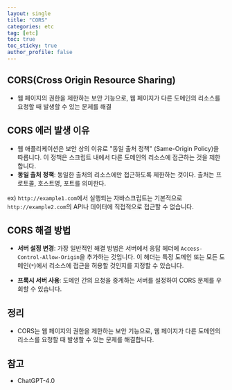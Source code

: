 ```yaml
---
layout: single
title: "CORS"
categories: etc
tag: [etc]
toc: true
toc_sticky: true
author_profile: false
---
```

## CORS(**Cross Origin Resource Sharing**)

* 웹 페이지의 권한을 제한하는 보안 기능으로, 웹 페이지가 다른 도메인의 리소스를 요청할 때 발생할 수 있는 문제를 해결



## CORS 에러 발생 이유

* 웹 애플리케이션은 보안 상의 이유로 "동일 출처 정책" (Same-Origin Policy)을 따릅니다. 이 정책은 스크립트 내에서 다른 도메인의 리소스에 접근하는 것을 제한합니다.
* **동일 출처 정책**: 동일한 출처의 리소스에만 접근하도록 제한하는 것이다. 출처는 프로토콜, 호스트명, 포트를 의미한다.

ex) `http://example1.com`에서 실행되는 자바스크립트는 기본적으로 `http://example2.com`의 API나 데이터에 직접적으로 접근할 수 없습니다.



## CORS 해결 방법

* **서버 설정 변경**: 가장 일반적인 해결 방법은 서버에서 응답 헤더에 `Access-Control-Allow-Origin`을 추가하는 것입니다. 이 헤더는 특정 도메인 또는 모든 도메인(`*`)에서 리소스에 접근을 허용할 것인지를 지정할 수 있습니다.

* **프록시 서버 사용**: 도메인 간의 요청을 중계하는 서버를 설정하여 CORS 문제를 우회할 수 있습니다.



## 정리

* CORS는 웹 페이지의 권한을 제한하는 보안 기능으로, 웹 페이지가 다른 도메인의 리소스를 요청할 때 발생할 수 있는 문제를 해결합니다.



## 참고

* ChatGPT-4.0

